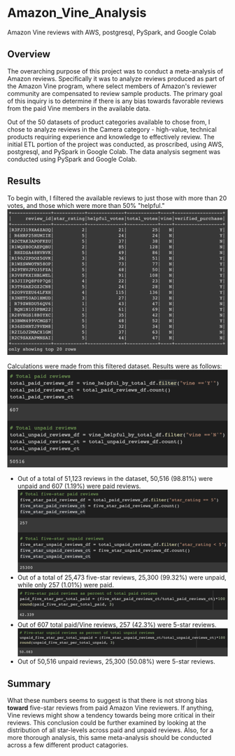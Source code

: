 # Amazon_Vine_Analysis
Amazon Vine reviews with AWS, postgresql, PySpark, and Google Colab

## Overview
The overarching purpose of this project was to conduct a meta-analysis of Amazon reviews. Specifically it was to analyze reviews produced as part of the Amazon Vine program, where select members of Amazon's reviewer community are compensated to review sample products. The primary goal of this inquiry is to determine if there is any bias towards favorable reviews from the paid Vine members in the available data.

Out of the 50 datasets of product categories available to chose from, I chose to analyze reviews in the Camera category - high-value, technical products requiring experience and knowledge to effectively review. The initial ETL portion of the project was conducted, as proscribed, using AWS, postgresql, and PySpark in Google Colab. The data analysis segment was conducted using PySpark and Google Colab.

## Results
To begin with, I filtered the available reviews to just those with more than 20 votes, and those which were more than 50% "helpful."
![Reviews with 20+ votes, and more than 50% helpful](images/helpful_20_votes.png)

Calculations were made from this filtered dataset. Results were as follows:
![Paid and Unpaid Reviews](images/calc_paid_and_unpaid.png)
* Out of a total of 51,123 reviews in the dataset, 50,516 (98.81%) were unpaid and 607 (1.19%) were paid reviews.
![Five-star Paid and Unpaid Reviews](images/calc_fivestar_paid_and_unpaid.png)
* Out of a total of 25,473 five-star reviews, 25,300 (99.32%) were unpaid, while only 257 (1.01%) were paid.
![Five-star reviews as percent of paid reviews](images/calc_paid_fivestar_per.png)
* Out of 607 total paid/Vine reviews, 257 (42.3%) were 5-star reviews.
![Five-star reviews as percent of non-paid reviews](images/calc_unpaid_fivestar_per.png)
* Out of 50,516 unpaid reviews, 25,300 (50.08%) were 5-star reviews.

## Summary
What these numbers seems to suggest is that there is not strong bias **toward** five-star reviews from paid Amazon Vine reviewers. If anything, Vine reviews might show a tendency towards being more critical in their reviews. This conclusion could be further examined by looking at the distribution of all star-levels across paid and unpaid reviews. Also, for a more thorough analysis, this same meta-analysis should be conducted across a few different product catagories.
